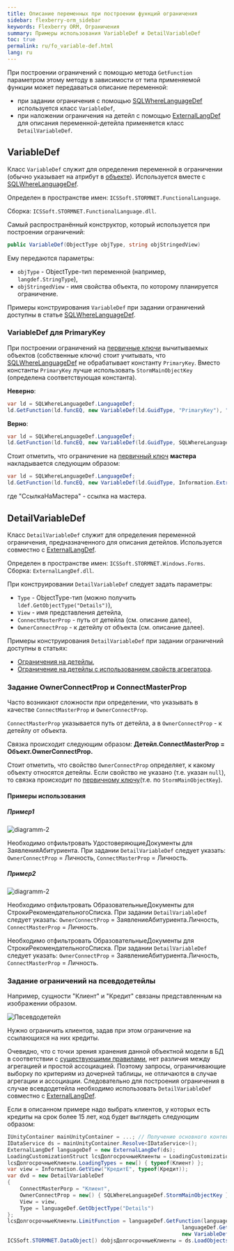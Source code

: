 ```yaml
---
title: Описание переменных при построении функций ограничения
sidebar: flexberry-orm_sidebar
keywords: Flexberry ORM, Ограничения
summary: Примеры использования VariableDef и DetailVariableDef
toc: true
permalink: ru/fo_variable-def.html
lang: ru
---
```


При построении ограничений с помощью метода `GetFunction` параметром этому методу в зависимости от типа применяемой функции может передаваться описание переменной:

* при задании ограничения с помощью [SQLWhereLanguageDef](fo_function-list.html) используется класс `VariableDef`,
* при наложении ограничения на детейл с помощью [ExternalLangDef](fo_external-lang-def.html) для описания переменной-детейла применяется класс `DetailVariableDef`.

## VariableDef

Класс `VariableDef` служит для определения переменной в ограничении (обычно указывает на атрибут в [объекте](fo_data-object.html)). Используется вместе с [SQLWhereLanguageDef](fo_function-list.html).

Определен в пространстве имен: `ICSSoft.STORMNET.FunctionalLanguage`.

Сборка: `ICSSoft.STORMNET.FunctionalLanguage.dll`.

Самый распространённый конструктор, который используется при построении ограничений:

```csharp
public VariableDef(ObjectType objType, string objStringedView)
```

Ему передаются параметры:

* `objType` - ObjectType-тип переменной (например, `langdef.StringType`),
* `objStringedView` - имя свойства объекта, по которому планируется ограничение.

Примеры конструирования `VariableDef` при задании ограничений доступны в статье [SQLWhereLanguageDef](fo_function-list.html).

### VariableDef для PrimaryKey

При построении ограничений на [первичные ключи](fo_primary-keys-objects.html) вычитываемых объектов (собственные ключи) стоит учитывать, что [SQLWhereLanguageDef](fo_function-list.html) не обрабатывает константу `PrimaryKey`. Вместо константы `PrimaryKey` лучше использовать `StormMainObjectKey` (определена соответствующая константа).

__Неверно__:

```csharp
var ld = SQLWhereLanguageDef.LanguageDef;
ld.GetFunction(ld.funcEQ, new VariableDef(ld.GuidType, "PrimaryKey"), "64F45BC3-339B-4FBA-A036-C5E9FE9EAE53");
```

__Верно__:

```csharp
var ld = SQLWhereLanguageDef.LanguageDef;
ld.GetFunction(ld.funcEQ, new VariableDef(ld.GuidType, SQLWhereLanguageDef.StormMainObjectKey), "64F45BC3-339B-4FBA-A036-C5E9FE9EAE53");
```

Стоит отметить, что ограничение на [первичный ключ](fo_primary-keys-objects.html) __мастера__ накладывается следующим образом:

``` csharp
var ld = SQLWhereLanguageDef.LanguageDef;
ld.GetFunction(ld.funcEQ, new VariableDef(ld.GuidType, Information.ExtractPropertyPath<СамОбъект>(x => x.СсылкаНаМастера)), "84F456C1-312F-30C0-A238-11E3FE68E852");
```

где "СсылкаНаМастера" - ссылка на мастера.

## DetailVariableDef

Класс `DetailVariableDef` служит для определения переменной ограничения, предназначенного для описания детейлов. Используется совместно с [ExternalLangDef](fo_external-lang-def.html).

Определен в пространстве имен: `ICSSoft.STORMNET.Windows.Forms`.
Сборка: `ExternalLangDef.dll`.

При конструировании `DetailVariableDef` следует задать параметры:

* `Type` - ObjectType-тип (можно получить `ldef.GetObjectType("Details")`),
* `View` - имя представления детейла,
* `ConnectMasterProp` - путь от детейла (см. описание далее),
* `OwnerConnectProp` - к детейлу от объекта (см. описание далее).

Примеры конструирования `DetailVariableDef` при задании ограничений доступны в статьях:

* [Ограничения на детейлы](fo_exist-details.html),
* [Ограничение на детейлы с использованием свойств агрегатора](fo_limit-details.html).

### Задание OwnerConnectProp и ConnectMasterProp

Часто возникают сложности при определении, что указывать в качестве `ConnectMasterProp` и `OwnerConnectProp`.

`ConnectMasterProp` указывается путь от детейла, а в `OwnerConnectProp` - к детейлу от объекта.

Связка происходит следующим образом: **Детейл.ConnectMasterProp = Объект.OwnerConnectProp.**

Cтоит отметить, что свойство `OwnerConnectProp` определяет, к какому объекту относятся детейлы. Если свойство не указано (т.е. указан `null`), то связка происходит по [первичному ключу](fo_primary-keys-objects.html)(т.е. по `StormMainObjectKey`).

#### Примеры использования

##### Пример1

![diagramm-2](/images/pages/products/flexberry-orm/diagramm-2.JPG)

Необходимо отфильтровать УдостоверяющиеДокументы для ЗаявленияАбитуриента.
При задании `DetailVariableDef` следует указать: `OwnerConnectProp` = Личность, `ConnectMasterProp` = Личность.

##### Пример2

![diagramm-2](/images/pages/products/flexberry-orm/query-language/diagramm-2.PNG)

Необходимо отфильтровать ОбразовательныеДокументы для СтрокиРекомендательногоСписка.
При задании `DetailVariableDef` следует указать: `OwnerConnectProp` = ЗаявлениеАбитуриента.Личность, `ConnectMasterProp` = Личность.

Необходимо отфильтровать ОбразовательныеДокументы для СтрокиРекомендательногоСписка.
При задании `DetailVariableDef` следует указать: `OwnerConnectProp` = ЗаявлениеАбитуриента.Личность, `ConnectMasterProp` = Личность.

### Задание ограничений на псевдодетейлы

Например, сущности "Клиент" и "Кредит" связаны представленным на изображении образом.

![Пвсевдодетейл](/images/pages/products/flexberry-orm/query-language/pseudo-details.png)

Нужно ограничить клиентов, задав при этом ограничение на ссылающихся на них кредиты.

Очевидно, что с точки зрения хранения данной объектной модели в БД в соответствии с [существующими правилами](fo_storing-data-objects.html), нет различия между агрегацией и простой ассоциацией. Поэтому запросы, ограничивающие выборку по критериям из дочерней таблицы, не отличаются в случае агрегации и ассоциации. Следовательно для построения ограничения в случае всевдодетейла необходимо использовать `DetailVariableDef` совместно с [ExternalLangDef](fo_external-lang-def.html).

Если в описанном примере надо выбрать клиентов, у которых есть кредиты на срок более 15 лет, код будет выглядеть следующим образом:

``` csharp
IUnityContainer mainUnityContainer = ...; // Получение основного контейнера для работы с Unity.
IDataService ds = mainUnityContainer.Resolve<IDataService>();
ExternalLangDef languageDef = new ExternalLangDef(ds);
LoadingCustomizationStruct lcsДолгосрочныеКлиенты = LoadingCustomizationStruct.GetSimpleStruct(typeof(Клиент), "КлиентE");
lcsДолгосрочныеКлиенты.LoadingTypes = new[) { typeof(Клиент) };
var view = Information.GetView("КредитE", typeof(Кредит));
var dvd = new DetailVariableDef
{
    ConnectMasterPorp = "Клиент",
    OwnerConnectProp = new[) { SQLWhereLanguageDef.StormMainObjectKey },
    View = view,
    Type = languageDef.GetObjectType("Details")
};
lcsДолгосрочныеКлиенты.LimitFunction = languageDef.GetFunction(languageDef.funcExist, dvd,
                                                        languageDef.GetFunction(languageDef.funcGEQ, 
                                                        new VariableDef(languageDef.GuidType, "СрокКредита"), 15));
ICSSoft.STORMNET.DataObject[) dobjsДолгосрочныеКлиенты = ds.LoadObjects(lcsДолгосрочныеКлиенты);
```
